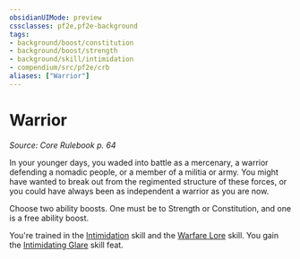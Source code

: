 ```yaml
---
obsidianUIMode: preview
cssclasses: pf2e,pf2e-background
tags:
- background/boost/constitution
- background/boost/strength
- background/skill/intimidation
- compendium/src/pf2e/crb
aliases: ["Warrior"]
---
```

# Warrior
*Source: Core Rulebook p. 64*  

In your younger days, you waded into battle as a mercenary, a warrior defending a nomadic people, or a member of a militia or army. You might have wanted to break out from the regimented structure of these forces, or you could have always been as independent a warrior as you are now.

Choose two ability boosts. One must be to Strength or Constitution, and one is a free ability boost.

You're trained in the [Intimidation](compendium/skills.md#Intimidation) skill and the [Warfare Lore](compendium/skills.md#Lore) skill. You gain the [Intimidating Glare](compendium/feats/intimidating-glare.md) skill feat.